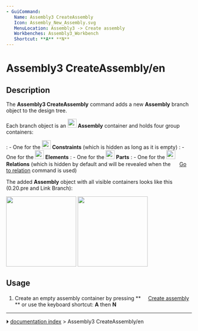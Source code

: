 ```yaml
---
- GuiCommand:
   Name: Assembly3 CreateAssembly
   Icon: Assembly_New_Assembly.svg
   MenuLocation: Assembly3 -> Create assembly
   Workbenches: Assembly3_Workbench
   Shortcut: **A** **N**
---
```


# Assembly3 CreateAssembly/en

## Description

The **Assembly3 CreateAssembly** command adds a new **Assembly** branch object to the design tree.

Each branch object is an <img alt="" src=images/Assembly_Assembly_Tree.svg  style="width:24px;"> **Assembly** container and holds four group containers:

:   \- One for the <img alt="" src=images/Assembly_Assembly_Constraints_Tree.svg  style="width:24px;"> **Constraints** (which is hidden as long as it is empty)
:   \- One for the <img alt="" src=images/Assembly_Assembly_Element_Tree.svg  style="width:24px;"> 
**Elements**
:   \- One for the <img alt="" src=images/Assembly_Assembly_Part_Tree.svg  style="width:24px;"> 
**Parts**
:   \- One for the <img alt="" src=images/Assembly_Assembly_Relation_Tree.svg  style="width:24px;"> **Relations** (which is hidden by default and will be revealed when the <img alt="" src=images/Assembly_GotoRelation.svg  style="width:16px;"> [Go to relation](Assembly3_GoToRelation.md) command is used)

 The added **Assembly** object with all visible containers looks like this (0.20.pre and Link Branch):

<img alt="" src=images/Assembly3_Example-Tree-07.png  style="width:190px;"> <img alt="" src=images/Assembly3_Example-Tree-08.png  style="width:190px;">

## Usage

1.  Create an empty assembly container by pressing **<img src="images/Assembly_New_Assembly.svg‎‎" width=16px> [Create assembly](Assembly3_CreateAssembly.md)
**
    or use the keyboard shortcut: **A** then **N**



---
⏵ [documentation index](../README.md) > Assembly3 CreateAssembly/en
